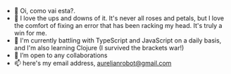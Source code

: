 - 👋 Oi, como vai esta?.
- 👀 I love the ups and downs of it. It's never all roses and petals, but I love the comfort of fixing an error that has been racking my head. It's truly a win for me.
- 🌱 I'm currently battling with TypeScript and JavaScript on a daily basis, and I'm also learning Clojure (I survived the brackets war!)
- 💞️ I’m open to any collaborations
- 📫 here's my email address, aurelianrobot@gmail.com

<!---
Aurelian-Nkonde/Aurelian-Nkonde is a ✨ special ✨ repository because its `README.md` (this file) appears on your GitHub profile.
You can click the Preview link to take a look at your changes.
--->
